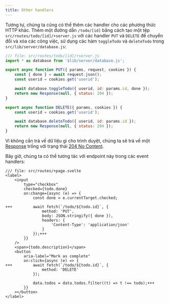 ```yaml
---
title: Other handlers
---
```


Tương tự, chúng ta cũng có thể thêm các handler cho các phương thức HTTP khác. Thêm một đường dẫn `/todo/[id]` bằng cách tạo một tệp `src/routes/todo/[id]/+server.js` với các handler `PUT` và `DELETE` để chuyển đổi và xóa các công việc, sử dụng các hàm `toggleTodo` và `deleteTodo` trong `src/lib/server/database.js`:

```js
/// file: src/routes/todo/[id]/+server.js
import * as database from '$lib/server/database.js';

export async function PUT({ params, request, cookies }) {
	const { done } = await request.json();
	const userid = cookies.get('userid');

	await database.toggleTodo({ userid, id: params.id, done });
	return new Response(null, { status: 204 });
}

export async function DELETE({ params, cookies }) {
	const userid = cookies.get('userid');

	await database.deleteTodo({ userid, id: params.id });
	return new Response(null, { status: 204 });
}
```

Vì không cần trả về dữ liệu gì cho trình duyệt, chúng ta sẽ trả về một [Response](https://developer.mozilla.org/en-US/docs/Web/API/Response) trống với trạng thái [204 No Content](https://http.dog/204).

Bây giờ, chúng ta có thể tương tác với endpoint này trong các event handlers:

```svelte
/// file: src/routes/+page.svelte
<label>
	<input
		type="checkbox"
		checked={todo.done}
		on:change={async (e) => {
			const done = e.currentTarget.checked;

+++			await fetch(`/todo/${todo.id}`, {
				method: 'PUT',
				body: JSON.stringify({ done }),
				headers: {
					'Content-Type': 'application/json'
				}
			});+++
		}}
	/>
	<span>{todo.description}</span>
	<button
		aria-label="Mark as complete"
		on:click={async (e) => {
+++			await fetch(`/todo/${todo.id}`, {
				method: 'DELETE'
			});

			data.todos = data.todos.filter((t) => t !== todo);+++
		}}
	></button>
</label>
```
